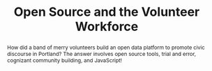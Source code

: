 ---
title: "Open Source and the Volunteer Workforce"
speaker: Michael Lange
tags: ["Talk", "CascadiaJS 2018", "Michael Lange"]
abstract: "How did a band of merry volunteers build an open data platform to promote civic discourse in Portland? The answer involves open source tools, trial and error, cognizant community building, and JavaScript!"
ytID: Ec5j5ajtrG4
layout: talk
---